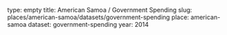 type: empty
title: American Samoa / Government Spending
slug: places/american-samoa/datasets/government-spending
place: american-samoa
dataset: government-spending
year: 2014
